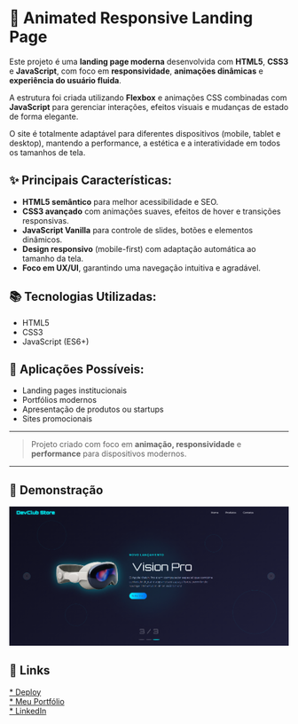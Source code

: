 # 🚀 Animated Responsive Landing Page

Este projeto é uma **landing page moderna** desenvolvida com **HTML5**, **CSS3** e **JavaScript**, com foco em **responsividade**, **animações dinâmicas** e **experiência do usuário fluida**.

A estrutura foi criada utilizando **Flexbox** e animações CSS combinadas com **JavaScript** para gerenciar interações, efeitos visuais e mudanças de estado de forma elegante.

O site é totalmente adaptável para diferentes dispositivos (mobile, tablet e desktop), mantendo a performance, a estética e a interatividade em todos os tamanhos de tela.

## ✨ Principais Características:

* **HTML5 semântico** para melhor acessibilidade e SEO.
* **CSS3 avançado** com animações suaves, efeitos de hover e transições responsivas.
* **JavaScript Vanilla** para controle de slides, botões e elementos dinâmicos.
* **Design responsivo** (mobile-first) com adaptação automática ao tamanho da tela.
* **Foco em UX/UI**, garantindo uma navegação intuitiva e agradável.

## 📚 Tecnologias Utilizadas:

* HTML5
* CSS3
* JavaScript (ES6+)

## 🌟 Aplicações Possíveis:

* Landing pages institucionais
* Portfólios modernos
* Apresentação de produtos ou startups
* Sites promocionais

---

> Projeto criado com foco em **animação, responsividade** e **performance** para dispositivos modernos.

---

## 💼 Demonstração

<img src="img/readme.PNG"></img>

## 🔗 Links
<a href="https://vision-prodevclub.netlify.app/">* [Deploy](#)</a><br>
<a href="https://portifolio-michel.netlify.app/#Projetos">* [Meu Portfólio](#)</a><br>
<a href="https://www.linkedin.com/in/michel-santos-1b3b1b6a/">* [LinkedIn](#)</a>
